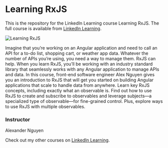 # Learning RxJS
This is the repository for the LinkedIn Learning course Learning RxJS. The full course is available from [LinkedIn Learning][lil-course-url].

![Learning RxJS][lil-thumbnail-url] 

Imagine that you’re working on an Angular application and need to call an API for a to-do list, shopping cart, or weather app data. Whatever the number of APIs you’re using, you need a way to manage them. RxJS can help. When you learn RxJS, you’ll be working with an industry standard library that seamlessly works with any Angular application to manage APIs and data. In this course, front-end software engineer Alex Nguyen gives you an introduction to RxJS that will get you started on building Angular applications that scale to handle data from anywhere. Learn key RxJS concepts, including exactly what an observable is. Find out how to use RxJS to create and subscribe to observables and leverage subjects—a specialized type of observable—for fine-grained control. Plus, explore ways to use RxJS with multiple observables.

### Instructor

Alexander Nguyen 
                            


                            

Check out my other courses on [LinkedIn Learning](https://www.linkedin.com/learning/instructors/alexander-nguyen).

[lil-course-url]: https://www.linkedin.com/learning/learning-rxjs-22802739?dApp=59033956&leis=LAA
[lil-thumbnail-url]: https://media.licdn.com/dms/image/D560DAQGIVtKNV6y6SA/learning-public-crop_675_1200/0/1692385679893?e=2147483647&v=beta&t=Z-m1TSnZn2SW1TOZQb60Al4pAIyxpEP_u0LcqKVdEYE

